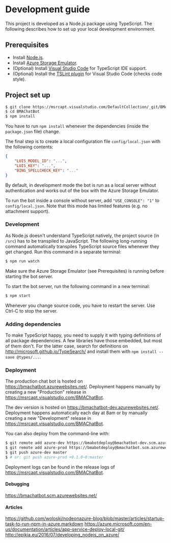 # Development guide

This project is developed as a Node.js package using TypeScript.
The following describes how to set up your local development environment.

## Prerequisites

- Install [Node.js](https://nodejs.org/en/download/).
- Install [Azure Storage Emulator](https://azure.microsoft.com/en-us/documentation/articles/storage-use-emulator/).
- (Optional) Install [Visual Studio Code](https://code.visualstudio.com/) for TypeScript IDE support.
- (Optional) Install the [TSLint plugin](https://marketplace.visualstudio.com/items?itemName=eg2.tslint) for Visual Studio Code (checks code style).

## Project set up

```sh
$ git clone https://msrcapt.visualstudio.com/DefaultCollection/_git/BMAChatBot
$ cd BMAChatBot
$ npm install
```

You have to run `npm install` whenever the dependencies (inside the `package.json` file) change.

The final step is to create a local configuration file `config/local.json` with the following contents:

```json
{
    "LUIS_MODEL_ID": "...",
    "LUIS_KEY": "...",
    "BING_SPELLCHECK_KEY": "..."
}
```

By default, in development mode the bot is run as a local server without authentication
and works out of the box with the Azure Storage Emulator.

To run the bot inside a console without server, add `"USE_CONSOLE": "1"` to `config/local.json`.
Note that this mode has limited features (e.g. no attachment support).

### Development

As Node.js doesn't understand TypeScript natively, the project source (in `/src`) has to be transpiled to JavaScript.
The following long-running command automatically transpiles TypeScript source files whenever they get changed.
Run this command in a separate terminal:

```sh
$ npm run watch
```

Make sure the Azure Storage Emulator (see Prerequisites) is running before starting the bot server.

To start the bot server, run the following command in a new terminal:

```sh
$ npm start
```

Whenever you change source code, you have to restart the server. Use Ctrl-C to stop the server.

### Adding dependencies

To make TypeScript happy, you need to supply it with typing definitions of all package dependencies.
A few libraries have those embedded, but most of them don't.
For the latter case, search for definitions on <http://microsoft.github.io/TypeSearch/> 
and install them with `npm install --save @types/...`.

### Deployment

The production chat bot is hosted on https://bmachatbot.azurewebsites.net/.
Deployment happens manually by creating a new "Production" release in https://msrcapt.visualstudio.com/BMAChatBot.

The dev version is hosted on https://bmachatbot-dev.azurewebsites.net/.
Deployment happens automatically each day at 8am or by manually creating a new "Development" release in https://msrcapt.visualstudio.com/BMAChatBot.

You can also deploy from the command-line with:

```sh
$ git remote add azure-dev https://bmabotdeploy@bmachatbot-dev.scm.azurewebsites.net:443/bmachatbot-dev.git
$ git remote add azure-prod https://bmabotdeploy@bmachatbot.scm.azurewebsites.net:443/bmachatbot.git
$ git push azure-dev master
$ # or: git push azure-prod +0.1.0~0:master
```

Deployment logs can be found in the release logs of https://msrcapt.visualstudio.com/BMAChatBot.

#### Debugging

https://bmachatbot.scm.azurewebsites.net/

#### Articles

https://github.com/woloski/nodeonazure-blog/blob/master/articles/startup-task-to-run-npm-in-azure.markdown
https://azure.microsoft.com/en-us/documentation/articles/app-service-deploy-local-git/
http://epikia.eu/2016/07/developing_nodejs_on_azure/